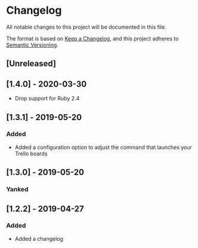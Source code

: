 # Changelog
All notable changes to this project will be documented in this file.

The format is based on [Keep a Changelog](https://keepachangelog.com/en/1.0.0/),
and this project adheres to [Semantic Versioning](https://semver.org/spec/v2.0.0.html).

## [Unreleased]

## [1.4.0] - 2020-03-30
- Drop support for Ruby 2.4

## [1.3.1] - 2019-05-20
### Added
- Added a configuration option to adjust the command that launches your Trello boards

## [1.3.0] - 2019-05-20
### Yanked

## [1.2.2] - 2019-04-27
### Added
- Added a changelog
